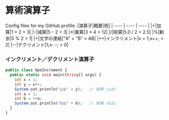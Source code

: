 # 算術演算子
Config files for my GitHub profile.
|演算子|概要|例|
| ---- | ---- | ---- |
|+|加算|1 + 2 > 3|
|-|減算|5 – 2 > 3|
|*|乗算|3 * 4 > 12|
|/|除算|5.0 / 2 > 2.5|
|%|剰余|5 % 2 > 1|
|+|文字の連結|"A" + "B" > AB|
|++|インクリメント|x = 1;x++; > 2|
|--|デクリメント|1;x- -; > 0|

### インクリメント／デクリメント演算子
```php
public class OpeIncrement {
  public static void main(String[] args) {
    int x = 1;
    int y = x++;
    System.out.println("yは" + y);   // 結果：yは1
    int a = 1;
    int b = ++a;
    System.out.println("bは" + b);   // 結果：bは2
  }
}
```
